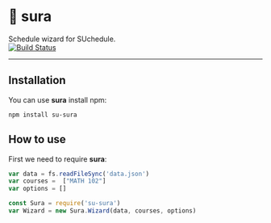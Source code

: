 # 📕 sura

Schedule wizard for SUchedule. \
[![Build Status](https://travis-ci.com/alperb/sura.svg?token=Yf4w6vpgA18wTdJ9UoCf&branch=master)](https://travis-ci.com/alperb/sura)

---

## Installation

You can use **sura** install npm:

```
npm install su-sura
```

## How to use

First we need to require **sura**:

```js
var data = fs.readFileSync('data.json')
var courses =  ["MATH 102"]
var options = []

const Sura = require('su-sura')
var Wizard = new Sura.Wizard(data, courses, options)
```
